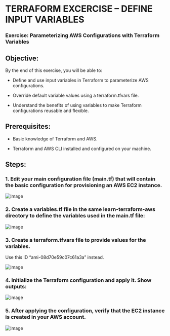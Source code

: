 # TERRAFORM EXCERCISE – DEFINE INPUT VARIABLES 

### Exercise: Parameterizing AWS Configurations with Terraform Variables 


## Objective: 


By the end of this exercise, you will be able to: 

- Define and use input variables in Terraform to parameterize AWS configurations. 

- Override default variable values using a terraform.tfvars file. 

- Understand the benefits of using variables to make Terraform configurations reusable and flexible.
  

## Prerequisites: 

- Basic knowledge of Terraform and AWS. 

- Terraform and AWS CLI installed and configured on your machine.
  

## Steps: 

### 1. Edit your main configuration file (main.tf) that will contain the basic configuration for provisioning an AWS EC2 instance.



![image](https://github.com/user-attachments/assets/4217b123-d932-48ba-8947-c0163930355a)

### 2. Create a variables.tf file in the same learn-terraform-aws directory to define the variables used in the main.tf file:
   

![image](https://github.com/user-attachments/assets/66101c5b-0f32-4862-99a5-ad160b06438e)


### 3. Create a terraform.tfvars file to provide values for the variables. 

Use this ID  “ami-08d70e59c07c61a3a” instead. 



![image](https://github.com/user-attachments/assets/58d972bf-1b5c-4619-a3a4-20ae60a12173)


### 4.  Initialize the Terraform configuration and apply it. Show outputs:
   


![image](https://github.com/user-attachments/assets/39c0da92-b99b-4938-ab0f-32776fb521fa)


### 5. After applying the configuration, verify that the EC2 instance is created in your AWS account.
   


![image](https://github.com/user-attachments/assets/53d2d99e-6e9e-405d-a544-95a491f5340c)





